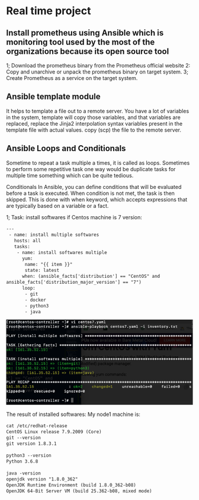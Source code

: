 # Real time project

## Install prometheus using Ansible which is monitoring tool used by the most of the organizations because its open source tool

1; Download the prometheus binary from the Prometheus official website
2: Copy and unarchive or unpack the prometheus binary on target system.
3; Create Prometheus as a service on the target system.

## Ansible template module

It helps to template a file out to a remote server.
You have a lot of variables in the system, template will copy those variables, and that variables are replaced, replace the Jinja2 interpolation syntax variables present in the template file with actual values. copy (scp) the file to the remote server.

## Ansible Loops and Conditionals

Sometime to repeat a task multiple a times, it is called as loops. Sometimes to perform some repetitive task one way would be duplicate tasks for multiple time something which can be quite tedious.

Conditionals
In Ansible, you can define conditions that will be evaluated before a task
is executed. When condition is not met, the task is then skipped. This is done with when keyword, which accepts expressions that are typically based on a variable or a fact.

1; Task: install softwares if Centos machine is 7 version:

```
---
 - name: install multiple softwares
   hosts: all
   tasks:
    - name: install softwares multiple
      yum:
       name: "{{ item }}"
       state: latest
      when: (ansible_facts['distribution'] == "CentOS" and ansible_facts['distribution_major_version'] == "7")
      loop:
       - git
       - docker
       - python3
       - java
```

![centos](centos.png)

The result of installed softwares:
My node1 machine is:

```
cat /etc/redhat-release
CentOS Linux release 7.9.2009 (Core)
git --version
git version 1.8.3.1

python3 --version
Python 3.6.8

java -version
openjdk version "1.8.0_362"
OpenJDK Runtime Environment (build 1.8.0_362-b08)
OpenJDK 64-Bit Server VM (build 25.362-b08, mixed mode)
```
